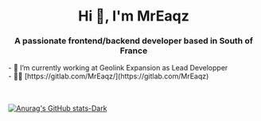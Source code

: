 <h1 align="center">Hi 👋, I'm MrEaqz</h1>
<h3 align="center">A passionate frontend/backend developer based in South of France</h3>
- 🔭 I’m currently working at <b></b>Geolink Expansion</b> as Lead Developper
<br>
- 👨‍💻 [https://gitlab.com/MrEaqz/](https://gitlab.com/MrEaqz)
<br><br><br>

  [![Anurag's GitHub stats-Dark](https://github-readme-stats.vercel.app/api?username=MrEaqz&show_icons=true&theme=dark#gh-dark-mode-only)](https://github.com/anuraghazra/github-readme-stats#gh-dark-mode-only)
